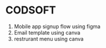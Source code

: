 # CODSOFT
1. Mobile app signup flow using figma
2. Email template using canva
3. restrurant menu using canva
